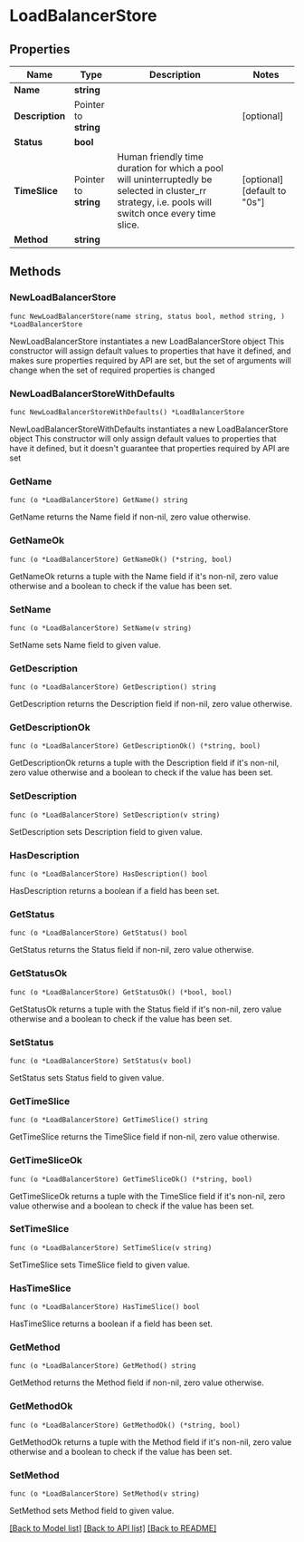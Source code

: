 # LoadBalancerStore

## Properties

Name | Type | Description | Notes
------------ | ------------- | ------------- | -------------
**Name** | **string** |  | 
**Description** | Pointer to **string** |  | [optional] 
**Status** | **bool** |  | 
**TimeSlice** | Pointer to **string** | Human friendly time duration for which a pool will uninterruptedly be selected in cluster_rr strategy, i.e. pools will switch once every time slice. | [optional] [default to "0s"]
**Method** | **string** |  | 

## Methods

### NewLoadBalancerStore

`func NewLoadBalancerStore(name string, status bool, method string, ) *LoadBalancerStore`

NewLoadBalancerStore instantiates a new LoadBalancerStore object
This constructor will assign default values to properties that have it defined,
and makes sure properties required by API are set, but the set of arguments
will change when the set of required properties is changed

### NewLoadBalancerStoreWithDefaults

`func NewLoadBalancerStoreWithDefaults() *LoadBalancerStore`

NewLoadBalancerStoreWithDefaults instantiates a new LoadBalancerStore object
This constructor will only assign default values to properties that have it defined,
but it doesn't guarantee that properties required by API are set

### GetName

`func (o *LoadBalancerStore) GetName() string`

GetName returns the Name field if non-nil, zero value otherwise.

### GetNameOk

`func (o *LoadBalancerStore) GetNameOk() (*string, bool)`

GetNameOk returns a tuple with the Name field if it's non-nil, zero value otherwise
and a boolean to check if the value has been set.

### SetName

`func (o *LoadBalancerStore) SetName(v string)`

SetName sets Name field to given value.


### GetDescription

`func (o *LoadBalancerStore) GetDescription() string`

GetDescription returns the Description field if non-nil, zero value otherwise.

### GetDescriptionOk

`func (o *LoadBalancerStore) GetDescriptionOk() (*string, bool)`

GetDescriptionOk returns a tuple with the Description field if it's non-nil, zero value otherwise
and a boolean to check if the value has been set.

### SetDescription

`func (o *LoadBalancerStore) SetDescription(v string)`

SetDescription sets Description field to given value.

### HasDescription

`func (o *LoadBalancerStore) HasDescription() bool`

HasDescription returns a boolean if a field has been set.

### GetStatus

`func (o *LoadBalancerStore) GetStatus() bool`

GetStatus returns the Status field if non-nil, zero value otherwise.

### GetStatusOk

`func (o *LoadBalancerStore) GetStatusOk() (*bool, bool)`

GetStatusOk returns a tuple with the Status field if it's non-nil, zero value otherwise
and a boolean to check if the value has been set.

### SetStatus

`func (o *LoadBalancerStore) SetStatus(v bool)`

SetStatus sets Status field to given value.


### GetTimeSlice

`func (o *LoadBalancerStore) GetTimeSlice() string`

GetTimeSlice returns the TimeSlice field if non-nil, zero value otherwise.

### GetTimeSliceOk

`func (o *LoadBalancerStore) GetTimeSliceOk() (*string, bool)`

GetTimeSliceOk returns a tuple with the TimeSlice field if it's non-nil, zero value otherwise
and a boolean to check if the value has been set.

### SetTimeSlice

`func (o *LoadBalancerStore) SetTimeSlice(v string)`

SetTimeSlice sets TimeSlice field to given value.

### HasTimeSlice

`func (o *LoadBalancerStore) HasTimeSlice() bool`

HasTimeSlice returns a boolean if a field has been set.

### GetMethod

`func (o *LoadBalancerStore) GetMethod() string`

GetMethod returns the Method field if non-nil, zero value otherwise.

### GetMethodOk

`func (o *LoadBalancerStore) GetMethodOk() (*string, bool)`

GetMethodOk returns a tuple with the Method field if it's non-nil, zero value otherwise
and a boolean to check if the value has been set.

### SetMethod

`func (o *LoadBalancerStore) SetMethod(v string)`

SetMethod sets Method field to given value.



[[Back to Model list]](../README.md#documentation-for-models) [[Back to API list]](../README.md#documentation-for-api-endpoints) [[Back to README]](../README.md)


